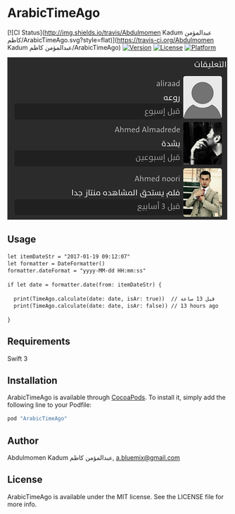 # ArabicTimeAgo

[![CI Status](http://img.shields.io/travis/Abdulmomen Kadum عبدالمؤمن كاظم/ArabicTimeAgo.svg?style=flat)](https://travis-ci.org/Abdulmomen Kadum عبدالمؤمن كاظم/ArabicTimeAgo)
[![Version](https://img.shields.io/cocoapods/v/ArabicTimeAgo.svg?style=flat)](http://cocoapods.org/pods/ArabicTimeAgo)
[![License](https://img.shields.io/cocoapods/l/ArabicTimeAgo.svg?style=flat)](http://cocoapods.org/pods/ArabicTimeAgo)
[![Platform](https://img.shields.io/cocoapods/p/ArabicTimeAgo.svg?style=flat)](http://cocoapods.org/pods/ArabicTimeAgo)



[![Screenshot](art/ArabicTimeAgo_demo.png)](http://cocoapods.org/pods/ArabicTimeAgo)



## Usage

```
let itemDateStr = "2017-01-19 09:12:07"
let formatter = DateFormatter()
formatter.dateFormat = "yyyy-MM-dd HH:mm:ss"

if let date = formatter.date(from: itemDateStr) {

  print(TimeAgo.calculate(date: date, isAr: true))  // قبل 13 ساعة
  print(TimeAgo.calculate(date: date, isAr: false)) // 13 hours ago

}

```

## Requirements
Swift 3


## Installation

ArabicTimeAgo is available through [CocoaPods](http://cocoapods.org). To install
it, simply add the following line to your Podfile:

```ruby
pod "ArabicTimeAgo"
```

## Author

Abdulmomen Kadum عبدالمؤمن كاظم, a.bluemix@gmail.com

## License

ArabicTimeAgo is available under the MIT license. See the LICENSE file for more info.
